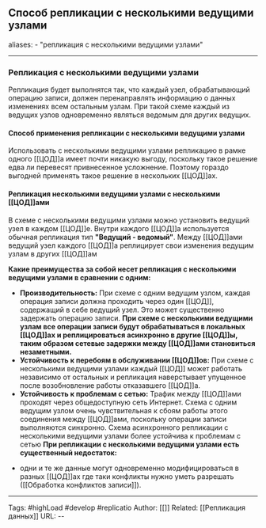 ## Способ репликации с несколькими ведущими узлами
aliases: 
	- "репликация с несколькими ведущими узлами"

---

### Репликация с несколькими ведущими узлами
Репликация будет выполнятся так, что каждый узел, обрабатывающий операцию записи, должен перенаправлять информацию о данных изменениях всем остальным узлам. При такой схеме каждый из ведущих узлов одновременно являться ведомым для других ведущих.

#### Способ применения репликации с несколькими ведущими узлами

Использовать с несколькими ведущими узлами репликацию в рамке одного [[ЦОД]]а имеет почти никакую выгоду, поскольку такое решение едва ли перевесят привнесенное усложнение. Поэтому гораздо выгодней применять такое решение в нескольких [[ЦОД]]ах.

#### Репликация несколькими ведущими узлами с несколькими  [[ЦОД]]ами

В схеме с несколькими ведущими узлами можно установить ведущий узел в каждом [[ЦОД]]е. Внутри каждого [[ЦОД]]а используется обычная репликация тип **"Ведущий - ведомый"**. Между [[ЦОД]]ами ведущий узел каждого [[ЦОД]]а  реплицирует свои изменения ведущим узлам в других [[ЦОД]]ам

**Какие преимущества за собой несет репликация с несколькими ведущими узлами в сравнении с одним:**
- **Производительность:** При схеме с одним ведущим  узлом, каждая операция записи должна проходить через один [[ЦОД]], содержащий в себе ведущий узел. Это может существенно задержать операцию записи. 
  **При схеме с несколькими ведущими узлам все операции записи будут обрабатываться в локальных [[ЦОД]]ах и реплицироваться асинхронно в другие [[ЦОД]]ы, таким образом сетевые задержки между [[ЦОД]]ами становиться незаметными.**
- **Устойчивость к перебоям в обслуживании [[ЦОД]]ов:** При схеме с несколькими ведущими  узлами каждый  [[ЦОД]] может работать независимо от остальных и репликация наверстывает упущенное после возобновление работы отказавшего [[ЦОД]]а.
- **Устойчивость к проблемам с сетью:** Трафик между [[ЦОД]]ами проходят через общедоступную сеть Интернет. Схема с одним ведущим узлом очень чувствительная к сбоям работы этого соединения между [[ЦОД]]ами, поскольку операции записи выполняются синхронно. Схема асинхронного репликации с несколькими ведущими узлами более устойчива к проблемам с сетью
**При репликации с несколькими ведущими узлами есть существенный недостаток:**
* одни и те же данные могут одновременно модифицироваться в разных [[ЦОД]]ах где таки конфликты нужно уметь разрешать ([[Обработка конфликтов записи]]).


---
Tags: #highLoad #develop #replicatio
Author: [[]]
Related: [[Репликация данных]]
URL: -- 